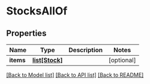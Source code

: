 # StocksAllOf

## Properties
Name | Type | Description | Notes
------------ | ------------- | ------------- | -------------
**items** | [**list[Stock]**](Stock.md) |  | [optional] 

[[Back to Model list]](../README.md#documentation-for-models) [[Back to API list]](../README.md#documentation-for-api-endpoints) [[Back to README]](../README.md)


